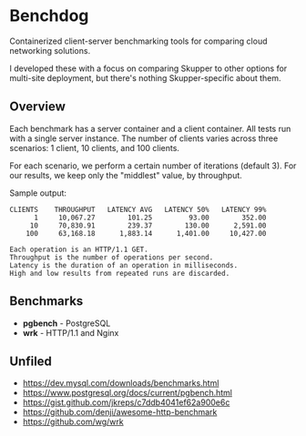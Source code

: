 # Benchdog

Containerized client-server benchmarking tools for comparing cloud
networking solutions.

I developed these with a focus on comparing Skupper to other options
for multi-site deployment, but there's nothing Skupper-specific about
them.

## Overview

Each benchmark has a server container and a client container.  All
tests run with a single server instance.  The number of clients varies
across three scenarios: 1 client, 10 clients, and 100 clients.

For each scenario, we perform a certain number of iterations (default
3).  For our results, we keep only the "middlest" value, by
throughput.

Sample output:

    CLIENTS    THROUGHPUT   LATENCY AVG   LATENCY 50%   LATENCY 99%
          1     10,067.27        101.25         93.00        352.00
         10     70,830.91        239.37        130.00      2,591.00
        100     63,168.18      1,883.14      1,401.00     10,427.00

    Each operation is an HTTP/1.1 GET.
    Throughput is the number of operations per second.
    Latency is the duration of an operation in milliseconds.
    High and low results from repeated runs are discarded.

## Benchmarks

- **pgbench** - PostgreSQL
- **wrk** - HTTP/1.1 and Nginx

<!-- - **Quiver** - AMQP 1.0 and ActiveMQ Artemis -->

## Unfiled

- https://dev.mysql.com/downloads/benchmarks.html
- https://www.postgresql.org/docs/current/pgbench.html
- https://gist.github.com/jkreps/c7ddb4041ef62a900e6c
- https://github.com/denji/awesome-http-benchmark
- https://github.com/wg/wrk
